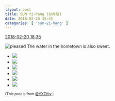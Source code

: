 ```yaml
---
layout: post
title: SUN Yi-hang (孙亦航)
date: 2018-02-20 18:35
categories: [ 'sun-yi-hang' ]
---
```


<div class="weibo-info">
  <a href="https://weibo.com/2565158051/G40W671hl">2018-02-20 18:35</a>
</div>

![pleased](https://img.t.sinajs.cn/t4/appstyle/expression/ext/normal/0b/tootha_org.gif) The water in the hometown is also sweet.

<!-- more -->

<ul class="weibo-pic-list-2">
  <li class="weibo-pic">
    <a href="http://wx3.sinaimg.cn/mw690/98e534a3ly1fon3ckxbl2j213e2dcx3q.jpg"><img src="http://wx3.sinaimg.cn/thumb150/98e534a3ly1fon3ckxbl2j213e2dcx3q.jpg"/></a>
  </li>
  <li class="weibo-pic">
    <a href="http://wx4.sinaimg.cn/mw690/98e534a3ly1fon3cna9yej213e2dc4qp.jpg"><img src="http://wx4.sinaimg.cn/thumb150/98e534a3ly1fon3cna9yej213e2dc4qp.jpg"/></a>
  </li>
  <li class="weibo-pic">
    <a href="http://wx2.sinaimg.cn/mw690/98e534a3ly1fon3cpfk5wj213e2dc1kx.jpg"><img src="http://wx2.sinaimg.cn/thumb150/98e534a3ly1fon3cpfk5wj213e2dc1kx.jpg"/></a>
  </li>
  <li class="weibo-pic">
    <a href="http://wx3.sinaimg.cn/mw690/98e534a3ly1fon3cs3z5dj22dc1s0kjl.jpg"><img src="http://wx3.sinaimg.cn/thumb150/98e534a3ly1fon3cs3z5dj22dc1s0kjl.jpg"/></a>
  </li>
  <li class="weibo-pic">
    <a href="http://wx4.sinaimg.cn/mw690/98e534a3ly1fon3ciy7j7j22dc1s0kjm.jpg"><img src="http://wx4.sinaimg.cn/thumb150/98e534a3ly1fon3ciy7j7j22dc1s0kjm.jpg"/></a>
  </li>
  <li class="weibo-pic">
    <a href="http://wx4.sinaimg.cn/mw690/98e534a3ly1fon3dgfjx7j22dc1s0u0y.jpg"><img src="http://wx4.sinaimg.cn/thumb150/98e534a3ly1fon3dgfjx7j22dc1s0u0y.jpg"/></a>
  </li>
</ul>

<small>(This post is from [@YXZHty](http://weibo.com/2565158051).)</small>
